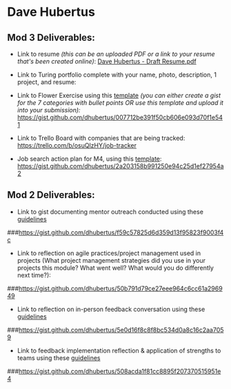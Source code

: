 # Dave Hubertus

## Mod 3 Deliverables:

* Link to resume *(this can be an uploaded PDF or a link to your resume that's been created online)*: 
[Dave Hubertus - Draft Resume.pdf](https://github.com/turingschool/career-development-curriculum/files/982193/Dave.Hubertus.-.Draft.Resume.pdf)

* Link to Turing portfolio complete with your name, photo, description, 1 project, and resume:

* Link to Flower Exercise using this [template](https://github.com/turingschool/career-development-curriculum/blob/master/files/Career%20Unit%20-%20The%20Flower%20Diagram.pdf) *(you can either create a gist for the 7 categories with bullet points OR use this template and upload it into your submission):*
https://gist.github.com/dhubertus/007712be391f50cb606e093d70f1e541

* Link to Trello Board with companies that are being tracked: 
https://trello.com/b/osuQlzHY/job-tracker

* Job search action plan for M4, using this [template](https://github.com/turingschool/career-development-curriculum/blob/master/module_three/mod_4_action_plan_template.md):
https://gist.github.com/dhubertus/2a203158b991250e94c25d1ef27954a2


## Mod 2 Deliverables:
* Link to gist documenting mentor outreach conducted using these [guidelines](https://github.com/turingschool/career-development-curriculum/blob/master/module_two/cold_outreach_i_guidelines.md)

###https://gist.github.com/dhubertus/f59c57825d6d359d13f95823f9003f4c

* Link to reflection on agile practices/project management used in projects (What project management strategies did you use in your projects this module? What went well? What would you do differently next time?):

###https://gist.github.com/dhubertus/50b791d79ce27eee964c6cc61a296949

* Link to reflection on in-person feedback conversation using these [guidelines](https://github.com/turingschool/career-development-curriculum/blob/master/module_two/feedback_conversation_reflection_guidelines.md)

###https://gist.github.com/dhubertus/5e0d16f8c8f8bc534d0a8c16c2aa7059

* Link to feedback implementation reflection & application of strengths to teams using these [guidelines](https://github.com/turingschool/career-development-curriculum/blob/master/module_two/feedback_implementation_strengths_reflection.md)

###https://gist.github.com/dhubertus/508acda1f81cc8895f207370515951e4
